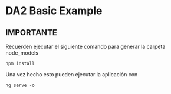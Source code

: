 # DA2 Basic Example

## IMPORTANTE

Recuerden ejecutar el siguiente comando para generar la carpeta node_models

` npm install `

Una vez hecho esto pueden ejecutar la aplicación con

`ng serve -o`